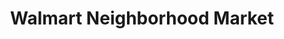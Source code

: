 ---
title: "Walmart Neighborhood Market"
url: /hickory/walmart-neighborhood-market-highway-70-southwest/
shop: supermarket
---